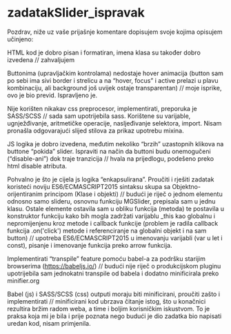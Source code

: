 # zadatakSlider_ispravak

Pozdrav,
niže uz vaše prijašnje komentare dopisujem svoje kojima opisujem učinjeno:

HTML kod je dobro pisan i formatiran, imena klasa su također dobro izvedena
// zahvaljujem

Buttonima (upravljačkim kontrolama) nedostaje hover animacija (button sam po sebi ima sivi border i strelicu a na “hover, focus” i active prelazi u plavu kombinaciju, ali background još uvijek ostaje transparentan)
// moje isprike, ovo je bio previd. Ispravljeno je.

Nije korišten nikakav css preprocesor, implementirati, preporuka je SASS/SCSS
// sada sam upotrijebila sass. Korištene su varijable, ugnježđivanje, aritmetičke operacije, nasljeđivanje selektora, import. Nisam pronašla odgovarajući slijed stilova za prikaz upotrebu mixina.

JS logika je dobro izvedena, međutim nekoliko “brzih” uzastopnih klikova na buttone “pokida” slider. Ispraviti na način da buttoni budu onemogučeni (“disable-ani”) dok traje tranzicija
// hvala na prijedlogu, podešeno preko html disable atributa.

Pohvalno je što je cijela js logika “enkapsulirana”. Proučiti i rješiti zadatak koristeći noviju ES6/ECMASCRIPT2015 sintaksu skupa sa Objektno-orijentiranim principom (Klase i objekti)
// budući je riječ o jednom elementu odnosno samo slideru, osnovnu funkciju MGSlider, prepisala sam u jednu klasu. Ostale elemente ostavila sam u obliku funkcija (metoda) te postavila u konstruktor funkciju kako bih mogla zadržati varijablu _this kao globalnu i nepromijenjenu kroz metode i callback funkcije (problem je radila callback funkcija .on('click') metode i referenciranje na globalni objekt i na sam button) 
// upotreba ES6/ECMASCRIPT2015 u imenovanju varijabli (var u let i const), pisanje i imenovanje funkcija preko arrow funkcija.

Implementirati “transpile” feature pomoću babel-a za podršku starijim browserima (https://babeljs.io/)
// budući nije riječ o produkcijskom pluginu upotrijebila sam jednokatni transpile od babela i dodatno minificirala preko minifier.org

Babel (js) i SASS/SCSS (css) outputi moraju biti minificirani, proučiti zašto i implementirati
// minificirani kod ubrzava čitanje istog, što u konačnici rezultira bržim radom weba, a time i boljim korisničkim iskustvom. To je praksa koja mi je bila i prije poznata nego budući je dio zadatka bio napisati uredan kod, nisam primjenila.
